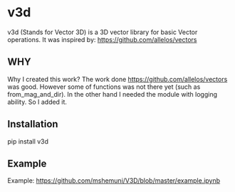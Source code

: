 # v3d
v3d (Stands for Vector 3D) is a 3D vector library for basic Vector operations.
It was inspired by: https://github.com/allelos/vectors

## WHY
Why I created this work?
The work done https://github.com/allelos/vectors was good. However some of functions was not there yet (such as from_mag_and_dir).
In the other hand I needed the module with logging ability. So I added it.

## Installation

pip install v3d

## Example

Example: https://github.com/mshemuni/V3D/blob/master/example.ipynb
